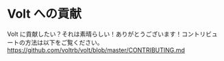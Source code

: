 # Volt への貢献

Volt に貢献したい？それは素晴らしい！ありがとうございます！コントリビュートの方法は以下をご覧ください。
https://github.com/voltrb/volt/blob/master/CONTRIBUTING.md

